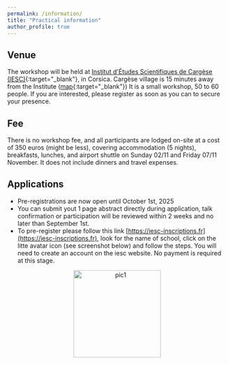 ```yaml
---
permalink: /information/
title: "Practical information"
author_profile: true
---
```


## Venue
The workshop will be held at [Institut d'Études Scientifiques de Cargèse (IESC)](https://iesc.universita.corsica/?lang=en){:target="_blank"}, in Corsica. Cargèse village is 15 minutes away from the Institute ([map](https://www.google.com/maps/place/Institut+d'%C3%A9tudes+scientifiques+de+Carg%C3%A8se/@42.1347222,8.6088889,17z/data=!3m1!4b1!4m6!3m5!1s0x12da7bceca37af77:0xc3a8f34b39c63765!8m2!3d42.1347222!4d8.6088889!16s%2Fg%2F1vb9g4s1?entry=ttu&g_ep=EgoyMDI1MDEwNy4wIKXMDSoASAFQAw%3D%3D){:target="_blank"})
It is a small workshop, 50 to 60 people. If you are interested, please register as soon as you can to secure your presence.

## Fee
There is no workshop fee, and all participants are lodged on-site at a cost of 350 euros (might be less), covering accommodation (5 nights), breakfasts, lunches, and airport shuttle on Sunday 02/11 and Friday 07/11 November. It does not include dinners and travel expenses. 

## Applications
- Pre-registrations are now open until October 1st, 2025
- You can submit yout 1 page abstract directly during application, talk confirmation or participation will be reviewed within 2 weeks and no later than September 1st.
- To pre-register please follow this link [https://iesc-inscriptions.fr](https://iesc-inscriptions.fr), look for the name of school, click on the litte avatar icon (see screenshot below) and follow the steps. You will need to create an account on the iesc website. No payment is required at this stage.

<center>
<img src="{{ site.baseurl }}/files/howto.png" alt="pic1" style="height: 200px" >
</center>


